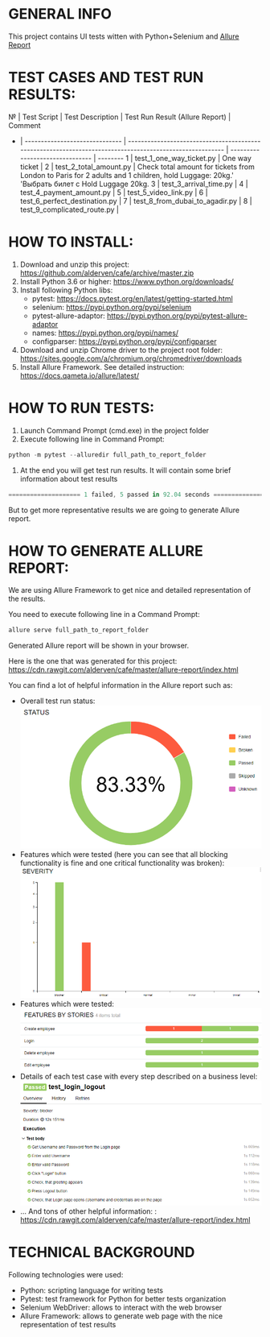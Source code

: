 # GENERAL INFO

This project contains UI tests witten with Python+Selenium and [Allure Report](https://cdn.rawgit.com/alderven/transavia/master/allure-report/index.html)

# TEST CASES AND TEST RUN RESULTS:
№ | Test Script                    | Test Description                                                                                         | Test Run Result (Allure Report) | Comment
- | ------------------------------ | -------------------------------------------------------------------------------------------------------- | ------------------------------- | --------
1 | test_1_one_way_ticket.py       | One way ticket |
2 | test_2_total_amount.py         | Check total amount for tickets from London to Paris for 2 adults and 1 children, hold Luggage: 20kg.'
                     'Выбрать билет с Hold Luggage 20kg.
3 | test_3_arrival_time.py         |
4 | test_4_payment_amount.py       |
5 | test_5_video_link.py           |
6 | test_6_perfect_destination.py  |
7 | test_8_from_dubai_to_agadir.py |
8 | test_9_complicated_route.py    |


# HOW TO INSTALL:
1. Download and unzip this project: https://github.com/alderven/cafe/archive/master.zip
1. Install Python 3.6 or higher: https://www.python.org/downloads/
1. Install following Python libs:
   * pytest: https://docs.pytest.org/en/latest/getting-started.html
   * selenium: https://pypi.python.org/pypi/selenium
   * pytest-allure-adaptor: https://pypi.python.org/pypi/pytest-allure-adaptor
   * names: https://pypi.python.org/pypi/names/
   * configparser: https://pypi.python.org/pypi/configparser
1. Download and unzip Chrome driver to the project root folder:
   https://sites.google.com/a/chromium.org/chromedriver/downloads
1. Install Allure Framework. See detailed instruction: https://docs.qameta.io/allure/latest/

# HOW TO RUN TESTS:
1. Launch Command Prompt (cmd.exe) in the project folder
1. Execute following line in Command Prompt:
```javascript
python -m pytest --alluredir full_path_to_report_folder
```
1. At the end you will get test run results. It will contain some brief information about test results
```javascript
==================== 1 failed, 5 passed in 92.04 seconds =====================
```
But to get more representative results we are going to generate Allure report.

# HOW TO GENERATE ALLURE REPORT:
We are using Allure Framework to get nice and detailed representation of the results.

You need to execute following line in a Command Prompt:
```javascript
allure serve full_path_to_report_folder
```
Generated Allure report will be shown in your browser.

Here is the one that was generated for this project: https://cdn.rawgit.com/alderven/cafe/master/allure-report/index.html

You can find a lot of helpful information in the Allure report such as:

* Overall test run status:
![Status](https://raw.githubusercontent.com/alderven/cafe/master/imgs/Status.png)
* Features which were tested (here you can see that all blocking functionality is fine and one critical functionality was broken):
![Severity](https://raw.githubusercontent.com/alderven/cafe/master/imgs/Severity.png)
* Features which were tested:
![Severity](https://raw.githubusercontent.com/alderven/cafe/master/imgs/Features.png)
* Details of each test case with every step described on a business level:
![Test Case details](https://github.com/alderven/cafe/blob/master/imgs/TestSteps.png)
* ... And tons of other helpful information: : https://cdn.rawgit.com/alderven/cafe/master/allure-report/index.html

# TECHNICAL BACKGROUND
Following technologies were used:
* Python: scripting language for writing tests
* Pytest: test framework for Python for better tests organization
* Selenium WebDriver: allows to interact with the web browser
* Allure Framework: allows to generate web page with the nice representation of test results
